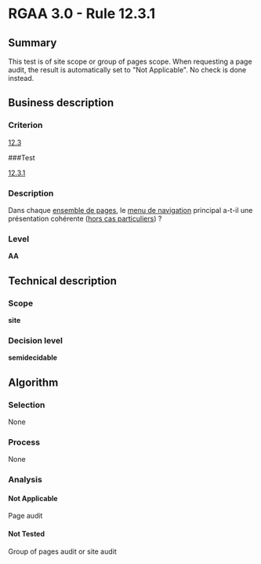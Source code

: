 # RGAA 3.0 -  Rule 12.3.1

## Summary

This test is of site scope or group of pages scope. When requesting a page audit, the result is automatically set to "Not Applicable". No check is done instead.

## Business description

### Criterion

[12.3](http://references.modernisation.gouv.fr/referentiel-technique-0#crit-12-3)

###Test

[12.3.1](http://references.modernisation.gouv.fr/referentiel-technique-0#test-12-3-1)

### Description

Dans chaque <a href="http://references.modernisation.gouv.fr/referentiel-technique-0#mEnsemblePages">ensemble de pages</a>, le <a href="http://references.modernisation.gouv.fr/referentiel-technique-0#mMenuNav">menu de navigation</a> principal a-t-il une pr&eacute;sentation coh&eacute;rente (<a href="http://references.modernisation.gouv.fr/referentiel-technique-0#cpCrit12-" title="Cas particuliers pour le crit&egrave;re 12.3">hors cas particuliers</a>) ?

### Level

**AA**

## Technical description

### Scope

**site**

### Decision level

**semidecidable**

## Algorithm

### Selection

None

### Process

None

### Analysis

#### Not Applicable

Page audit 

#### Not Tested

Group of pages audit or site audit
